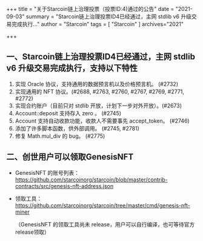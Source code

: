 +++
title = "关于Starcoin链上治理投票（投票ID:4)通过的公告"
date = "2021-09-03"
summary = "Starcoin链上治理投票ID4已经通过，主网 stdlib v6 升级交易完成执行..."
author = "Starcoin"
tags = [
    "Starcoin"
]
archives="2021"

+++

 ## 一、Starcoin链上治理投票ID4已经通过，主网 stdlib v6 升级交易完成执行，支持以下特性

1. 实现 Oracle 协议，支持通用的数据预言机以及价格预言机。 (#2732)
2. 实现通用的 NFT 协议。(#2688, #2763, #2760, #2767, #2769, #2771, #2772)
3. 实现合约账户（目前只对 stdlib 开放，计划下一步对外开放）。(#2673)
4. Account::deposit 支持存入 zero 。 (#2745)
5. Account 支持自动收款功能，收款人不需要事先 accept_token。 (#2746)
6. 添加了许多脚本函数，供外部调用。 (#2745, #2781)
7. 修复 Math.mul_div 的 bug。 (#2775)

 

## 二、创世用户可以领取GenesisNFT

* GenesisNFT 的账号列表： https://github.com/starcoinorg/starcoin/blob/master/contrib-contracts/src/genesis-nft-address.json 

* 领取工具：https://github.com/starcoinorg/starcoin/tree/master/cmd/genesis-nft-miner

  （GenesisNFT 的领取工具尚未 release，用户可以自行编译，也可等待官方release领取）

